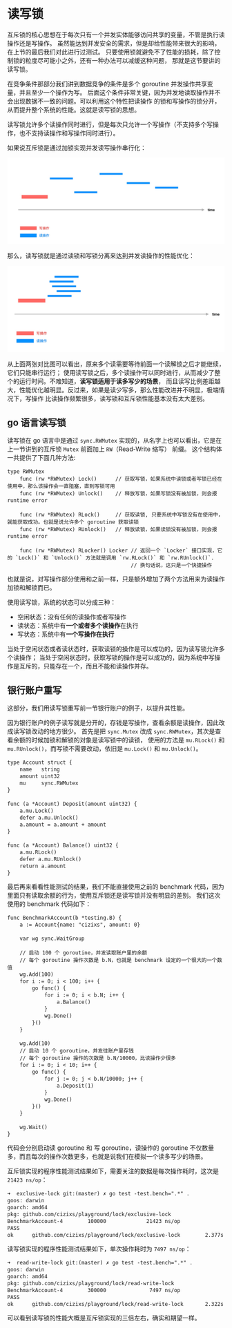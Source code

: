 # 读写锁

互斥锁的核心思想在于每次只有一个并发实体能够访问共享的变量，不管是执行读操作还是写操作。
虽然能达到并发安全的需求，但是却给性能带来很大的影响，在上节的最后我们对此进行过测试。
只要使用锁就避免不了性能的损耗，除了控制锁的粒度尽可能小之外，还有一种办法可以减缓这种问题，
那就是这节要讲的读写锁。

在竞争条件那部分我们讲到数据竞争的条件是多个 goroutine 并发操作共享变量，并且至少一个操作为写。
后面这个条件非常关键，因为并发地读取操作并不会出现数据不一致的问题。可以利用这个特性把读操作
的锁和写操作的锁分开，从而提升整个系统的性能。这就是读写锁的思想。

读写锁允许多个读操作同时进行，但是每次只允许一个写操作（不支持多个写操作，也不支持读操作和写操作同时进行）。

如果说互斥锁是通过加锁实现并发读写操作串行化：

![exclusive-lock](../../_images/exclusive-lock.png)

那么，读写锁就是通过读锁和写锁分离来达到并发读操作的性能优化：

![read-write-lock](../../_images/read-write-lock.png)

从上面两张对比图可以看出，原来多个读需要等待前面一个读解锁之后才能继续，它们只能串行运行；
使用读写锁之后，多个读操作可以同时进行，从而减少了整个的运行时间。不难知道，**读写锁适用于读多写少的场景**，
而且读写比例差距越大，性能优化越明显。反过来，如果是读少写多，那么性能改进并不明显，极端情况下，写操作
比读操作频繁很多，读写锁和互斥锁性能基本没有太大差别。

## go 语言读写锁

读写锁在 go 语言中是通过 `sync.RWMutex` 实现的，从名字上也可以看出，它是在上一节讲到的互斥锁 `Mutex` 前面加上 `RW`（Read-Write 缩写） 前缀。
这个结构体一共提供了下面几种方法:

```
type RWMutex
    func (rw *RWMutex) Lock()      // 获取写锁，如果系统中读锁或者写锁已经在使用中，那么该操作会一直阻塞，直到写锁可用
    func (rw *RWMutex) Unlock()    // 释放写锁，如果写锁没有被加锁，则会报 runtime error

    func (rw *RWMutex) RLock()     // 获取读锁, 只要系统中写锁没有在使用中，就能获取成功。也就是说允许多个 goroutine 获取读锁 
    func (rw *RWMutex) RUnlock()   // 释放读锁，如果读锁没有被加锁，则会报 runtime error

    func (rw *RWMutex) RLocker() Locker // 返回一个 `Locker` 接口实现，它的 `Lock()` 和 `Unlock()` 方法就是调用 `rw.RLock()` 和 `rw.RUnlock()`.
                                        // 换句话说，这只是一个快捷操作
```

也就是说，对写操作部分使用和之前一样，只是额外增加了两个方法用来为读操作加锁和解锁而已。

使用读写锁，系统的状态可以分成三种：

- 空闲状态：没有任何的读操作或者写操作
- 读状态：系统中有**一个或者多个读操作**在执行
- 写状态：系统中有**一个写操作在执行**

当处于空闲状态或者读状态时，获取读锁的操作是可以成功的，因为读写锁允许多个读操作；
当处于空闲状态时，获取写锁的操作是可以成功的，因为系统中写操作是互斥的，只能存在一个，而且不能和读操作并存。

## 银行账户重写

这部分，我们用读写锁重写前一节银行账户的例子，以提升其性能。

因为银行账户的例子读写就是分开的，存钱是写操作，查看余额是读操作，因此改成读写锁改动的地方很少。
首先是把 `sync.Mutex` 改成 `sync.RWMutex`，其次是查看余额的时候加锁和解锁的对象是读写锁中的读锁，
使用的方法是 `mu.RLock()` 和 `mu.RUnlock()`，而写锁不需要改动，依旧是 `mu.Lock()` 和 `mu.Unlock()`。

```
type Account struct {
    name   string
    amount uint32
    mu     sync.RWMutex
}

func (a *Account) Deposit(amount uint32) {
    a.mu.Lock()
    defer a.mu.Unlock()
    a.amount = a.amount + amount
}

func (a *Account) Balance() uint32 {
    a.mu.RLock()
    defer a.mu.RUnlock()
    return a.amount
}
```

最后再来看看性能测试的结果，我们不能直接使用之前的 benchmark 代码，因为里面只有读取余额的行为，使用互斥锁还是读写锁并没有明显的差别。
我们这次使用的 benchmark 代码如下：

```
func BenchmarkAccount(b *testing.B) {
    a := Account{name: "cizixs", amount: 0}

    var wg sync.WaitGroup

    // 启动 100 个 goroutine，并发读取账户里的余额
	// 每个 goroutine 操作次数是 b.N，也就是 benchmark 设定的一个很大的一个数值
    wg.Add(100)
    for i := 0; i < 100; i++ {
        go func() {
            for i := 0; i < b.N; i++ {
                a.Balance()
            }
            wg.Done()
        }()
    }

    wg.Add(10)
    // 启动 10 个 goroutine，并发往账户里存钱
    // 每个 goroutine 操作的次数是 b.N/10000，比读操作少很多
    for i := 0; i < 10; i++ {
        go func() {
            for j := 0; j < b.N/10000; j++ {
                a.Deposit(1)
            }
            wg.Done()
        }()
    }

    wg.Wait()
}
```

代码会分别启动读 goroutine 和 写 goroutine，读操作的 goroutine 不仅数量多，而且每次的操作次数更多，也就是说我们在模拟一个读多写少的场景。

互斥锁实现的程序性能测试结果如下，需要关注的数据是每次操作耗时，这次是 `21423 ns/op`：

```
➜  exclusive-lock git:(master) ✗ go test -test.bench=".*" .
goos: darwin
goarch: amd64
pkg: github.com/cizixs/playground/lock/exclusive-lock
BenchmarkAccount-4        100000             21423 ns/op
PASS
ok      github.com/cizixs/playground/lock/exclusive-lock        2.377s
```

读写锁实现的程序性能测试结果如下，单次操作耗时为 `7497 ns/op`：

```
➜  read-write-lock git:(master) ✗ go test -test.bench=".*" .
goos: darwin
goarch: amd64
pkg: github.com/cizixs/playground/lock/read-write-lock
BenchmarkAccount-4        300000              7497 ns/op
PASS
ok      github.com/cizixs/playground/lock/read-write-lock       2.322s
```

可以看到读写锁的性能大概是互斥锁实现的三倍左右，确实和期望一样。
